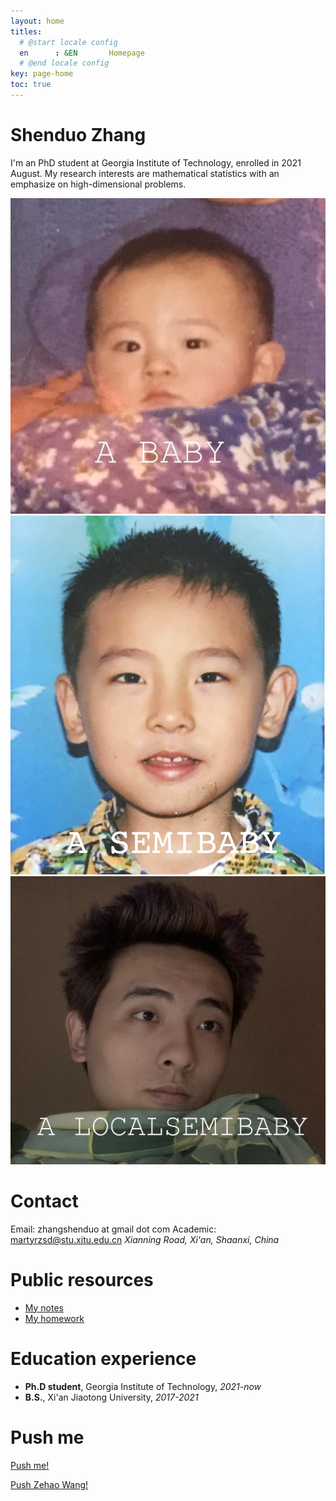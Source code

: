 ```yaml
---
layout: home
titles:
  # @start locale config
  en      : &EN       Homepage
  # @end locale config
key: page-home
toc: true
---
```


# Shenduo Zhang

I'm an PhD student at Georgia Institute of Technology, enrolled in 2021 August. My research interests are mathematical statistics with an emphasize on high-dimensional problems. 

<img class="image image--lg" src="/me.jpeg"/>
<img class="image image--lg" src="/me1.png"/>
<img class="image image--lg" src="/me2.jpg"/>


# Contact

Email: zhangshenduo at gmail dot com
Academic: martyrzsd@stu.xjtu.edu.cn
*Xianning Road, Xi'an, Shaanxi, China*

# Public resources

- [My notes](/courses.md)
- [My homework](/hw.md)

# Education experience

- **Ph.D student**, Georgia Institute of Technology, *2021-now*
- **B.S.**, Xi'an Jiaotong University, *2017-2021* 

# Push me

<a href="javascript:pushme()">Push me!</a>

<script type="text/javascript"
        src="https://cdn.jsdelivr.net/npm/emailjs-com@2/dist/email.min.js">
</script>
<script type="text/javascript">
   function pushme(){
      emailjs.init("user_8b6Z11yUKT3Ry1ZNTPvvC");
      emailjs.send("service_plir1pc","template_33eqqd8");
      alert('I will be working harder!');
      return false;
   };
</script>

<a href="javascript:pushwzh()">Push Zehao Wang!</a>

<script type="text/javascript"
        src="https://cdn.jsdelivr.net/npm/emailjs-com@2/dist/email.min.js">
</script>
<script type="text/javascript">
   function pushwzh(){
      emailjs.init("user_8b6Z11yUKT3Ry1ZNTPvvC");
      emailjs.send("service_plir1pc","template_5k1tz1p");
      alert('He will be working harder!');
      return false;
   };
</script>
